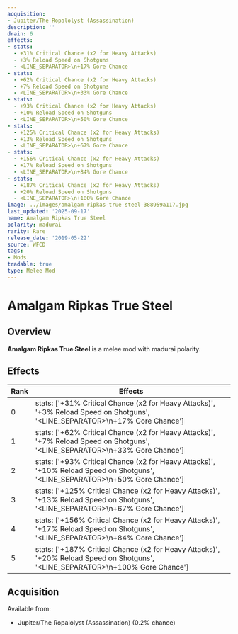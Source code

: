 ```yaml
---
acquisition:
- Jupiter/The Ropalolyst (Assassination)
description: ''
drain: 6
effects:
- stats:
  - +31% Critical Chance (x2 for Heavy Attacks)
  - +3% Reload Speed on Shotguns
  - <LINE_SEPARATOR>\n+17% Gore Chance
- stats:
  - +62% Critical Chance (x2 for Heavy Attacks)
  - +7% Reload Speed on Shotguns
  - <LINE_SEPARATOR>\n+33% Gore Chance
- stats:
  - +93% Critical Chance (x2 for Heavy Attacks)
  - +10% Reload Speed on Shotguns
  - <LINE_SEPARATOR>\n+50% Gore Chance
- stats:
  - +125% Critical Chance (x2 for Heavy Attacks)
  - +13% Reload Speed on Shotguns
  - <LINE_SEPARATOR>\n+67% Gore Chance
- stats:
  - +156% Critical Chance (x2 for Heavy Attacks)
  - +17% Reload Speed on Shotguns
  - <LINE_SEPARATOR>\n+84% Gore Chance
- stats:
  - +187% Critical Chance (x2 for Heavy Attacks)
  - +20% Reload Speed on Shotguns
  - <LINE_SEPARATOR>\n+100% Gore Chance
image: ../images/amalgam-ripkas-true-steel-388959a117.jpg
last_updated: '2025-09-17'
name: Amalgam Ripkas True Steel
polarity: madurai
rarity: Rare
release_date: '2019-05-22'
source: WFCD
tags:
- Mods
tradable: true
type: Melee Mod
---
```


# Amalgam Ripkas True Steel

## Overview

**Amalgam Ripkas True Steel** is a melee mod with madurai polarity.

## Effects

| Rank | Effects |
|------|----------|
| 0 | stats: ['+31% Critical Chance (x2 for Heavy Attacks)', '+3% Reload Speed on Shotguns', '<LINE_SEPARATOR>\\n+17% Gore Chance'] |
| 1 | stats: ['+62% Critical Chance (x2 for Heavy Attacks)', '+7% Reload Speed on Shotguns', '<LINE_SEPARATOR>\\n+33% Gore Chance'] |
| 2 | stats: ['+93% Critical Chance (x2 for Heavy Attacks)', '+10% Reload Speed on Shotguns', '<LINE_SEPARATOR>\\n+50% Gore Chance'] |
| 3 | stats: ['+125% Critical Chance (x2 for Heavy Attacks)', '+13% Reload Speed on Shotguns', '<LINE_SEPARATOR>\\n+67% Gore Chance'] |
| 4 | stats: ['+156% Critical Chance (x2 for Heavy Attacks)', '+17% Reload Speed on Shotguns', '<LINE_SEPARATOR>\\n+84% Gore Chance'] |
| 5 | stats: ['+187% Critical Chance (x2 for Heavy Attacks)', '+20% Reload Speed on Shotguns', '<LINE_SEPARATOR>\\n+100% Gore Chance'] |

## Acquisition

Available from:
- Jupiter/The Ropalolyst (Assassination) (0.2% chance)


